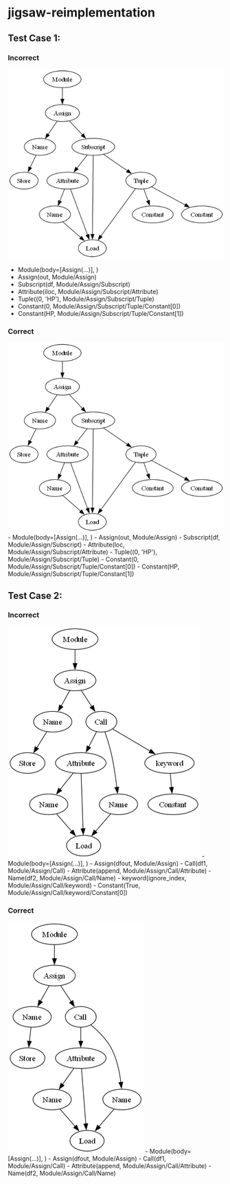 # jigsaw-reimplementation

## Test Case 1:
### Incorrect
![1_incorrect](https://github.com/bakhbyergyen7/jigsaw-reimplementation/blob/main/test_cases/1_incorrect.png)
<ul>
    <li>Module(body=[Assign(...)], )</li>
    <li>Assign(out, Module/Assign)</li>
    <li>Subscript(df, Module/Assign/Subscript)</li>
    <li>Attribute(iloc, Module/Assign/Subscript/Attribute)</li>
    <li>Tuple((0, 'HP'), Module/Assign/Subscript/Tuple)</li>
    <li>Constant(0, Module/Assign/Subscript/Tuple/Constant[0])</li>
    <li>Constant(HP, Module/Assign/Subscript/Tuple/Constant[1])</li>
</ul>

### Correct
![1_correct](https://github.com/bakhbyergyen7/jigsaw-reimplementation/blob/main/test_cases/1_correct.png)
    - Module(body=[Assign(...)], )
    - Assign(out, Module/Assign)
    - Subscript(df, Module/Assign/Subscript)
    - Attribute(loc, Module/Assign/Subscript/Attribute)
    - Tuple((0, 'HP'), Module/Assign/Subscript/Tuple)
    - Constant(0, Module/Assign/Subscript/Tuple/Constant[0])
    - Constant(HP, Module/Assign/Subscript/Tuple/Constant[1])

## Test Case 2:
### Incorrect
![2_incorrect](https://github.com/bakhbyergyen7/jigsaw-reimplementation/blob/main/test_cases/2_incorrect.png)
    - Module(body=[Assign(...)], )
    - Assign(dfout, Module/Assign)
    - Call(df1, Module/Assign/Call)
    - Attribute(append, Module/Assign/Call/Attribute)
    - Name(df2, Module/Assign/Call/Name)
    - keyword(ignore_index, Module/Assign/Call/keyword)
    - Constant(True, Module/Assign/Call/keyword/Constant[0])
### Correct
![2_correct](https://github.com/bakhbyergyen7/jigsaw-reimplementation/blob/main/test_cases/2_correct.png)
    - Module(body=[Assign(...)], )
    - Assign(dfout, Module/Assign)
    - Call(df1, Module/Assign/Call)
    - Attribute(append, Module/Assign/Call/Attribute)
    - Name(df2, Module/Assign/Call/Name)
